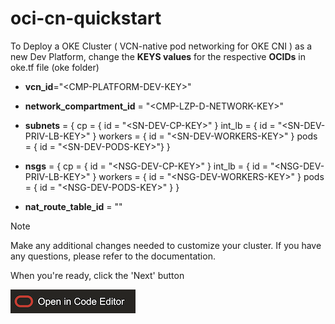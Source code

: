 # oci-cn-quickstart

To Deploy a OKE Cluster ( VCN-native pod networking for OKE CNI ) as a new Dev Platform, change the **KEYS values** for the respective **OCIDs** in oke.tf file (oke folder)


  * **vcn_id**="\<CMP-PLATFORM-DEV-KEY>"

  * **network_compartment_id** = "\<CMP-LZP-D-NETWORK-KEY>"

  * **subnets** = {
  cp       = { id = "\<SN-DEV-CP-KEY>" }
  int_lb   = { id = "\<SN-DEV-PRIV-LB-KEY>" }
  workers  = { id = "\<SN-DEV-WORKERS-KEY>" }
  pods     = { id = "\<SN-DEV-PODS-KEY>"}
  }

  * **nsgs** = {
  cp       = { id = "\<NSG-DEV-CP-KEY>" }
  int_lb   = { id = "\<NSG-DEV-PRIV-LB-KEY>" }
  workers  = { id = "\<NSG-DEV-WORKERS-KEY>" }
  pods     = { id = "\<NSG-DEV-PODS-KEY>" }
  }

* **nat_route_table_id** = ""

> [!NOTE]
> Make any additional changes needed to customize your cluster. If you have any questions, please refer to the documentation.

When you're ready, click the 'Next' button

[![Open in Code Editor](https://raw.githubusercontent.com/oracle-devrel/oci-code-editor-samples/main/images/open-in-code-editor.png)](https://cloud.oracle.com/?region=home&cs_repo_url=https://github.com/alcampag/oci-cn-quickstart.git&cs_branch=main&cs_readme_path=INIT.md&cs_open_ce=false)